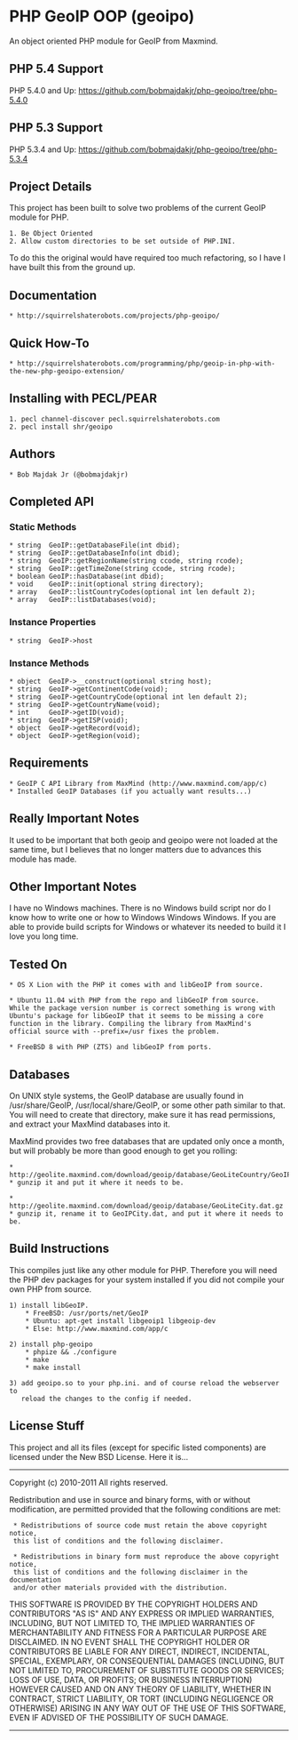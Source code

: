 PHP GeoIP OOP (geoipo)
==============================

An object oriented PHP module for GeoIP from Maxmind.


PHP 5.4 Support
------------------------------

PHP 5.4.0 and Up: https://github.com/bobmajdakjr/php-geoipo/tree/php-5.4.0

PHP 5.3 Support
------------------------------

PHP 5.3.4 and Up: https://github.com/bobmajdakjr/php-geoipo/tree/php-5.3.4

Project Details
------------------------------

This project has been built to solve two problems of the current
GeoIP module for PHP.

	1. Be Object Oriented
	2. Allow custom directories to be set outside of PHP.INI.

To do this the original would have required too much refactoring,
so I have I have built this from the ground up.


Documentation
------------------------------
	* http://squirrelshaterobots.com/projects/php-geoipo/

Quick How-To
------------------------------
	* http://squirrelshaterobots.com/programming/php/geoip-in-php-with-the-new-php-geoipo-extension/

Installing with PECL/PEAR
------------------------------
	1. pecl channel-discover pecl.squirrelshaterobots.com
	2. pecl install shr/geoipo


Authors
------------------------------
	* Bob Majdak Jr (@bobmajdakjr)


Completed API
------------------------------

### Static Methods
	* string  GeoIP::getDatabaseFile(int dbid);
	* string  GeoIP::getDatabaseInfo(int dbid);
	* string  GeoIP::getRegionName(string ccode, string rcode);
	* string  GeoIP::getTimeZone(string ccode, string rcode);
	* boolean GeoIP::hasDatabase(int dbid);
	* void    GeoIP::init(optional string directory);
	* array   GeoIP::listCountryCodes(optional int len default 2);
	* array   GeoIP::listDatabases(void);

### Instance Properties
	* string  GeoIP->host

### Instance Methods
	* object  GeoIP->__construct(optional string host);
	* string  GeoIP->getContinentCode(void);
	* string  GeoIP->getCountryCode(optional int len default 2);
	* string  GeoIP->getCountryName(void);
	* int     GeoIP->getID(void);
	* string  GeoIP->getISP(void);
	* object  GeoIP->getRecord(void);
	* object  GeoIP->getRegion(void);


Requirements
------------------------------

	* GeoIP C API Library from MaxMind (http://www.maxmind.com/app/c)
	* Installed GeoIP Databases (if you actually want results...)
	
Really Important Notes
------------------------------

It used to be important that both geoip and geoipo were not loaded at
the same time, but I believes that no longer matters due to advances
this module has made.
	
Other Important Notes
------------------------------
	
I have no Windows machines. There is no Windows build script nor do I
know how to write one or how to Windows Windows Windows. If you are
able to provide build scripts for Windows or whatever its needed to
build it I love you long time.


Tested On
------------------------------

	* OS X Lion with the PHP it comes with and libGeoIP from source.

	* Ubuntu 11.04 with PHP from the repo and libGeoIP from source.
	While the package version number is correct something is wrong with
	Ubuntu's package for libGeoIP that it seems to be missing a core
	function in the library. Compiling the library from MaxMind's
	official source with --prefix=/usr fixes the problem.

	* FreeBSD 8 with PHP (ZTS) and libGeoIP from ports.

Databases
------------------------------

On UNIX style systems, the GeoIP database are usually found in
/usr/share/GeoIP, /usr/local/share/GeoIP, or some other path similar to
that. You will need to create that directory, make sure it has read
permissions, and extract your MaxMind databases into it.
	
MaxMind provides two free databases that are updated only once a month,
but will probably be more than good enough to get you rolling:
	
	* http://geolite.maxmind.com/download/geoip/database/GeoLiteCountry/GeoIP.dat.gz
	* gunzip it and put it where it needs to be.

	* http://geolite.maxmind.com/download/geoip/database/GeoLiteCity.dat.gz
	* gunzip it, rename it to GeoIPCity.dat, and put it where it needs to be.


Build Instructions
------------------------------

This compiles just like any other module for PHP. Therefore you will need the
PHP dev packages for your system installed if you did not compile your own PHP
from source.

	1) install libGeoIP.
		* FreeBSD: /usr/ports/net/GeoIP
		* Ubuntu: apt-get install libgeoip1 libgeoip-dev
		* Else: http://www.maxmind.com/app/c
		
	2) install php-geoipo
		* phpize && ./configure
		* make
		* make install
		
	3) add geoipo.so to your php.ini. and of course reload the webserver to
	   reload the changes to the config if needed.


License Stuff
------------------------------

This project and all its files (except for specific listed components) are
licensed under the New BSD License. Here it is...

--------

Copyright (c) 2010-2011
All rights reserved.

Redistribution and use in source and binary forms, with or without modification,
are permitted provided that the following conditions are met:

     * Redistributions of source code must retain the above copyright notice,
     this list of conditions and the following disclaimer.

     * Redistributions in binary form must reproduce the above copyright notice,
     this list of conditions and the following disclaimer in the documentation
     and/or other materials provided with the distribution.

THIS SOFTWARE IS PROVIDED BY THE COPYRIGHT HOLDERS AND CONTRIBUTORS "AS IS" AND
ANY EXPRESS OR IMPLIED WARRANTIES, INCLUDING, BUT NOT LIMITED TO, THE IMPLIED
WARRANTIES OF MERCHANTABILITY AND FITNESS FOR A PARTICULAR PURPOSE ARE
DISCLAIMED. IN NO EVENT SHALL THE COPYRIGHT HOLDER OR CONTRIBUTORS BE LIABLE
FOR ANY DIRECT, INDIRECT, INCIDENTAL, SPECIAL, EXEMPLARY, OR CONSEQUENTIAL
DAMAGES (INCLUDING, BUT NOT LIMITED TO, PROCUREMENT OF SUBSTITUTE GOODS OR
SERVICES; LOSS OF USE, DATA, OR PROFITS; OR BUSINESS INTERRUPTION) HOWEVER
CAUSED AND ON ANY THEORY OF LIABILITY, WHETHER IN CONTRACT, STRICT LIABILITY, OR
TORT (INCLUDING NEGLIGENCE OR OTHERWISE) ARISING IN ANY WAY OUT OF THE USE OF
THIS SOFTWARE, EVEN IF ADVISED OF THE POSSIBILITY OF SUCH DAMAGE.

--------
